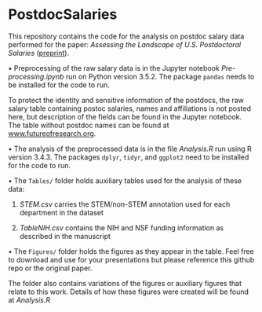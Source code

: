 # PostdocSalaries

This repository contains the code for the analysis on postdoc salary data performed for the paper: *Assessing the Landscape of U.S. Postdoctoral Salaries* ([preprint](https://www.biorxiv.org/content/early/2017/12/03/227694)).

• Preprocessing of the raw salary data is in the Jupyter notebook _Pre-processing.ipynb_ run on Python version 3.5.2. The package `pandas` needs to be installed for the code to run.

To protect the identity and sensitive information of the postdocs, the raw salary table containing postoc salaries, names and affiliations is not posted here, but description of the fields can be found in the Jupyter notebook. The table without postdoc names can be found at www.futureofresearch.org.

• The analysis of the preprocessed data is in the file _Analysis.R_ run using R version 3.4.3. The packages `dplyr`, `tidyr`, and `ggplot2` need to be installed for the code to run.

• The `Tables/` folder holds auxiliary tables used for the analysis of these data: 

1. _STEM.csv_ carries the STEM/non-STEM annotation used for each department in the dataset

2. _TableNIH.csv_ contains the NIH and NSF funding information as described in the manuscript

• The `Figures/` folder holds the figures as they appear in the table. Feel free to download and use for your presentations but please reference this github repo or the original paper.

The folder also contains variations of the figures or auxiliary figures that relate to this work. Details of how these figures were created will be found at _Analysis.R_



